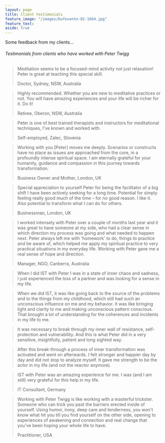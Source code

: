 ```yaml
---
layout: page
title: Client testimonials
feature_image: "/images/bufovento-02-1664.jpg"
feature_text:
aside: true
---
```


Some feedback from my clients...

###### Testimonials from clients who have worked with Peter Twigg


> Meditation seems to be a focused-mind activity not just relaxation! Peter is great at teaching this special skill.
> <footer> Doctor, Sydney, NSW, Australia</footer>

> Highly recommended. Whether you are new to meditative practices or not. You will have amazing experiences and your life will be richer for it. Do it!
> <footer>Retiree, Oberon, NSW, Australia</footer>

> Peter is one of best trained therapists and instructors for meditational techniques, I've known and worked with.
> <footer>Self-employed, Zalec, Slovenia</footer>

> Working with you [Peter] moves me deeply. Scenarios or constructs have no place as issues are approached from the core, in a profoundly intense spiritual space. I am eternally grateful for your humanity, guidance and compassion in this journey towards transformation.  
> <footer>Business Owner and Mother, London, UK</footer>

> Special appreciation to yourself Peter for being the facilitator of a big shift I have been actively seeking for a long time. Potential for simply feeling really good much of the time – for no good reason. I like it. Also potential to transform what I can do for others.  
> <footer>Businessman, London, UK</footer>

> I worked intensely with Peter over a couple of months last year and it was great to have someone at my side, who had a clear sense in which direction my process was going and what needed to happen next. Peter always left me with 'homework' to do, things to practice and be aware of, which helped me apply my spiritual practice to very practical situations in my everyday life. Working with Peter gave me a real sense of hope and direction.  
> <footer>Manager, NGO, Canberra, Australia</footer>

> When I did IST with Peter I was in a state of inner chaos and sadness, I just experienced the loss of a partner and was looking for a sense in my life.  

> When we did IST, it was like going back to the source of the problems and to the things from my childhood, which still had such an unconscious influence on me and my behavior. It was like bringing light and clarity to me and making unconscious pattern conscious. That brought a lot of understanding for the coherences and incidents in my life to me.  

> It was necessary to break through my inner wall of resistance, self-protection and vulnerability. And this is what Peter did in a very sensitive, insightfully, patient and long sighted way.  

> After this break-through a process of inner transformation was activated and went on afterwards. I felt stronger and happier day by day and did not stop to analyze myself. It gave me strength to be the actor in my life (and not the reactor anymore).  

> IST with Peter was an amazing experience for me. I was (and I am still) very grateful for this help in my life. 
> <footer>IT Consultant, Germany</footer>

> Working with Peter Twigg is like working with a masterful trickster. Someone who can trick you past the barriers erected inside of yourself. Using humor, irony, deep care and tenderness, you won't know what hit you till you find yourself on the other side, opening to experiences of awakening and connection and real change that you've been hoping your whole life to have.  
> <footer>Practitioner, USA</footer>  

